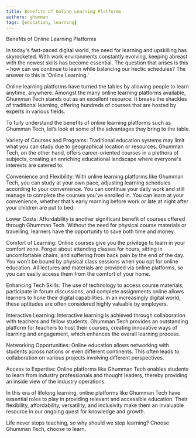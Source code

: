```yaml
---
title: Benefits of Online Learning Platforms
authors: ghumman
tags: [education, learning]
---
```


Benefits of Online Learning Platforms
<!-- truncate -->

In today's fast-paced digital world, the need for learning and upskilling has skyrocketed. With work environments constantly evolving, keeping abreast with the newest skills has become essential. The question that arises is this – how can we continue to learn while balancing our hectic schedules? The answer to this is ‘Online Learning.’

Online learning platforms have turned the tables by allowing people to learn anytime, anywhere. Amongst the many online learning platforms available, Ghumman Tech stands out as an excellent resource. It breaks the shackles of traditional learning, offering hundreds of courses that are hosted by experts in various fields.

To fully understand the benefits of online learning platforms such as Ghumman Tech, let’s look at some of the advantages they bring to the table.

Variety of Courses and Programs: Traditional education systems may limit what you can study due to geographical location or resources. Ghumman Tech, on the other hand, offers career-oriented courses in a plethora of subjects, creating an enriching educational landscape where everyone's interests are catered to.

Convenience and Flexibility: With online learning platforms like Ghumman Tech, you can study at your own pace, adjusting learning schedules according to your convenience. You can continue your daily work and still manage to complete the courses you’ve enrolled in. You can learn at your convenience, whether that’s early morning before work or late at night after your children are put to bed.

Lower Costs: Affordability is another significant benefit of courses offered through Ghumman Tech. Without the need for physical course materials or travelling, learners have the opportunity to save both time and money.

Comfort of Learning: Online courses give you the privilege to learn in your comfort zone. Forget about attending classes for hours, sitting in uncomfortable chairs, and suffering from back pain by the end of the day. You won't be bound by physical class sessions when you opt for online education. All lectures and materials are provided via online platforms, so you can easily access them from the comfort of your home.

Enhancing Tech Skills: The use of technology to access course materials, participate in forum discussions, and complete assignments online allows learners to hone their digital capabilities. In an increasingly digital world, these aptitudes are often considered highly valuable by employers.

Interactive Learning: Interactive learning is achieved through collaboration with teachers and fellow students. Ghumman Tech provides an outstanding platform for teachers to host their courses, creating innovative ways of learning and engagement, which enhances the overall learning process.

Networking Opportunities: Online education allows networking with students across nations or even different continents. This often leads to collaboration on various projects involving different perspectives.

Access to Expertise: Online platforms like Ghumman Tech enables students to learn from industry professionals and thought leaders, thereby providing an inside view of the industry operations.

In this era of lifelong learning, online platforms like Ghumman Tech have essential roles to play in providing relevant and accessible education. Their flexibility, affordability, versatility, and inclusivity make them an invaluable resource in our ongoing quest for knowledge and growth.

Life never stops teaching, so why should we stop learning? Choose Ghumman Tech, choose to learn.